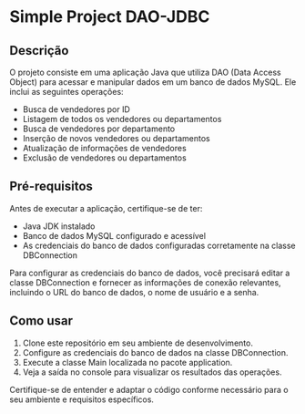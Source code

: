 # Simple Project DAO-JDBC

## Descrição

O projeto consiste em uma aplicação Java que utiliza DAO (Data Access Object) para acessar e manipular dados em um banco de dados MySQL. Ele inclui as seguintes operações:

- Busca de vendedores por ID
- Listagem de todos os vendedores ou departamentos
- Busca de vendedores por departamento
- Inserção de novos vendedores ou departamentos
- Atualização de informações de vendedores
- Exclusão de vendedores ou departamentos

## Pré-requisitos

Antes de executar a aplicação, certifique-se de ter:

- Java JDK instalado
- Banco de dados MySQL configurado e acessível
- As credenciais do banco de dados configuradas corretamente na classe DBConnection

Para configurar as credenciais do banco de dados, você precisará editar a classe DBConnection e fornecer as informações de conexão relevantes, incluindo o URL do banco de dados, o nome de usuário e a senha.

## Como usar

1. Clone este repositório em seu ambiente de desenvolvimento.
2. Configure as credenciais do banco de dados na classe DBConnection.
3. Execute a classe Main localizada no pacote application.
4. Veja a saída no console para visualizar os resultados das operações.

Certifique-se de entender e adaptar o código conforme necessário para o seu ambiente e requisitos específicos.


